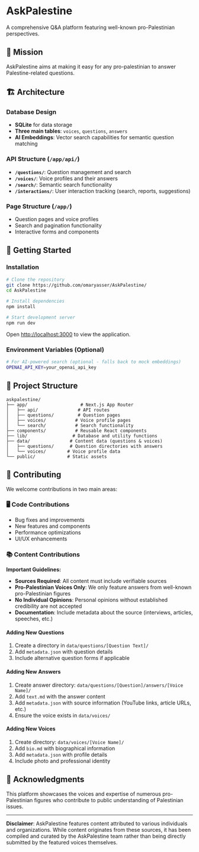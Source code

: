 # AskPalestine

A comprehensive Q&A platform featuring well-known pro-Palestinian perspectives.

## 🎯 Mission

AskPalestine aims at making it easy for any pro-palestinian to answer Palestine-related questions.

## 🏗️ Architecture

### Database Design
- **SQLite** for data storage
- **Three main tables**: `voices`, `questions`, `answers`
- **AI Embeddings**: Vector search capabilities for semantic question matching

### API Structure (`/app/api/`)
- **`/questions/`**: Question management and search
- **`/voices/`**: Voice profiles and their answers
- **`/search/`**: Semantic search functionality
- **`/interactions/`**: User interaction tracking (search, reports, suggestions)

### Page Structure (`/app/`)
- Question pages and voice profiles
- Search and pagination functionality
- Interactive forms and components

## 🚀 Getting Started

### Installation

```bash
# Clone the repository
git clone https://github.com/omaryasser/AskPalestine/
cd AskPalestine

# Install dependencies
npm install

# Start development server
npm run dev
```

Open [http://localhost:3000](http://localhost:3000) to view the application.

### Environment Variables (Optional)

```bash
# For AI-powered search (optional - falls back to mock embeddings)
OPENAI_API_KEY=your_openai_api_key
```

## 📂 Project Structure

```
askpalestine/
├── app/                    # Next.js App Router
│   ├── api/               # API routes
│   ├── questions/         # Question pages
│   ├── voices/           # Voice profile pages
│   └── search/           # Search functionality
├── components/           # Reusable React components
├── lib/                 # Database and utility functions
├── data/               # Content data (questions & voices)
│   ├── questions/      # Question directories with answers
│   └── voices/        # Voice profile data
└── public/            # Static assets
```

## 🤝 Contributing

We welcome contributions in two main areas:

### 🖥️ Code Contributions
- Bug fixes and improvements
- New features and components
- Performance optimizations
- UI/UX enhancements

### 📚 Content Contributions

**Important Guidelines:**
- **Sources Required**: All content must include verifiable sources
- **Pro-Palestinian Voices Only**: We only feature answers from well-known pro-Palestinian figures
- **No Individual Opinions**: Personal opinions without established credibility are not accepted
- **Documentation**: Include metadata about the source (interviews, articles, speeches, etc.)

#### Adding New Questions
1. Create a directory in `data/questions/[Question Text]/`
2. Add `metadata.json` with question details
3. Include alternative question forms if applicable

#### Adding New Answers
1. Create answer directory: `data/questions/[Question]/answers/[Voice Name]/`
2. Add `text.md` with the answer content
3. Add `metadata.json` with source information (YouTube links, article URLs, etc.)
4. Ensure the voice exists in `data/voices/`

#### Adding New Voices
1. Create directory: `data/voices/[Voice Name]/`
2. Add `bio.md` with biographical information
3. Add `metadata.json` with profile details
4. Include photo and professional identity

## 🙏 Acknowledgments

This platform showcases the voices and expertise of numerous pro-Palestinian figures who contribute to public understanding of Palestinian issues.

---

**Disclaimer**: AskPalestine features content attributed to various individuals and organizations. While content originates from these sources, it has been compiled and curated by the AskPalestine team rather than being directly submitted by the featured voices themselves.
